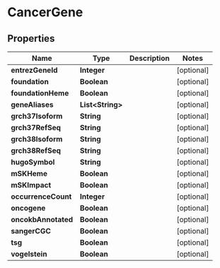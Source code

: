 

# CancerGene


## Properties

Name | Type | Description | Notes
------------ | ------------- | ------------- | -------------
**entrezGeneId** | **Integer** |  |  [optional]
**foundation** | **Boolean** |  |  [optional]
**foundationHeme** | **Boolean** |  |  [optional]
**geneAliases** | **List&lt;String&gt;** |  |  [optional]
**grch37Isoform** | **String** |  |  [optional]
**grch37RefSeq** | **String** |  |  [optional]
**grch38Isoform** | **String** |  |  [optional]
**grch38RefSeq** | **String** |  |  [optional]
**hugoSymbol** | **String** |  |  [optional]
**mSKHeme** | **Boolean** |  |  [optional]
**mSKImpact** | **Boolean** |  |  [optional]
**occurrenceCount** | **Integer** |  |  [optional]
**oncogene** | **Boolean** |  |  [optional]
**oncokbAnnotated** | **Boolean** |  |  [optional]
**sangerCGC** | **Boolean** |  |  [optional]
**tsg** | **Boolean** |  |  [optional]
**vogelstein** | **Boolean** |  |  [optional]



